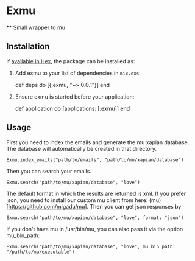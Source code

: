 # Exmu

** Small wrapper to [mu](https://github.com/djcb/mu)

## Installation

If [available in Hex](https://hex.pm/docs/publish), the package can be installed as:

  1. Add exmu to your list of dependencies in `mix.exs`:

        def deps do
          [{:exmu, "~> 0.0.1"}]
        end

  2. Ensure exmu is started before your application:

        def application do
          [applications: [:exmu]]
        end

## Usage

First you need to index the emails and generate the mu xapian database. The database will
automatically be created in that directory.

    Exmu.index_emails("path/to/emails", "path/to/mu/xapian/database")

Then you can search your emails.

    Exmu.search("path/to/mu/xapian/database", "love")


The default format in which the results are returned is xml. If you prefer json,
you need to install our custom mu client from here: (mu)[https://github.com/migadu/mu].
Then you can get json responses by

    Exmu.search("path/to/mu/xapian/database", "love", format: "json")


If you don't have mu in /usr/bin/mu, you can also pass it via the option mu_bin_path:

    Exmu.search("path/to/mu/xapian/database", "love", mu_bin_path: "/path/to/mu/executable")
